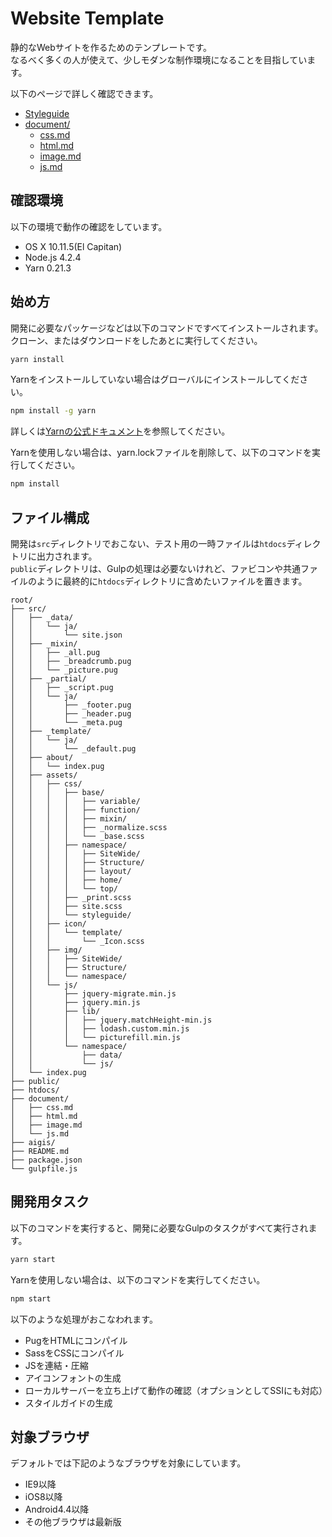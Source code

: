 # Website Template
静的なWebサイトを作るためのテンプレートです。  
なるべく多くの人が使えて、少しモダンな制作環境になることを目指しています。

以下のページで詳しく確認できます。

- [Styleguide](https://manabuyasuda-website-template.netlify.com/styleguide/)
- [document/](document/)
  - [css.md](document/css.md)
  - [html.md](document/html.md)
  - [image.md](document/image.md)
  - [js.md](document/js.md)


## 確認環境
以下の環境で動作の確認をしています。

- OS X 10.11.5(El Capitan)
- Node.js 4.2.4
- Yarn 0.21.3


## 始め方
開発に必要なパッケージなどは以下のコマンドですべてインストールされます。クローン、またはダウンロードをしたあとに実行してください。

```bash
yarn install
```

Yarnをインストールしていない場合はグローバルにインストールしてください。

```bash
npm install -g yarn
```

詳しくは[Yarnの公式ドキュメント](https://yarnpkg.com/en/docs/install)を参照してください。

Yarnを使用しない場合は、yarn.lockファイルを削除して、以下のコマンドを実行してください。

```bash
npm install
```

## ファイル構成
開発は`src`ディレクトリでおこない、テスト用の一時ファイルは`htdocs`ディレクトリに出力されます。  
`public`ディレクトリは、Gulpの処理は必要ないけれど、ファビコンや共通ファイルのように最終的に`htdocs`ディレクトリに含めたいファイルを置きます。

```
root/
├── src/
│   ├── _data/
│   │   └── ja/
│   │       └── site.json
│   ├── _mixin/
│   │   ├── _all.pug
│   │   ├── _breadcrumb.pug
│   │   └── _picture.pug
│   ├── _partial/
│   │   ├── _script.pug
│   │   └── ja/
│   │       ├── _footer.pug
│   │       ├── _header.pug
│   │       └── _meta.pug
│   ├── _template/
│   │   └── ja/
│   │       └── _default.pug
│   ├── about/
│   │   └── index.pug
│   ├── assets/
│   │   ├── css/
│   │   │   ├── base/
│   │   │   │   ├── variable/
│   │   │   │   ├── function/
│   │   │   │   ├── mixin/
│   │   │   │   ├── _normalize.scss
│   │   │   │   └── _base.scss
│   │   │   ├── namespace/
│   │   │   │   ├── SiteWide/
│   │   │   │   ├── Structure/
│   │   │   │   ├── layout/
│   │   │   │   ├── home/
│   │   │   │   └── top/
│   │   │   ├── _print.scss
│   │   │   ├── site.scss
│   │   │   └── styleguide/
│   │   ├── icon/
│   │   │   └── template/
│   │   │       └── _Icon.scss
│   │   ├── img/
│   │   │   ├── SiteWide/
│   │   │   ├── Structure/
│   │   │   └── namespace/
│   │   └── js/
│   │       ├── jquery-migrate.min.js
│   │       ├── jquery.min.js
│   │       ├── lib/
│   │       │   ├── jquery.matchHeight-min.js
│   │       │   ├── lodash.custom.min.js
│   │       │   └── picturefill.min.js
│   │       └── namespace/
│   │           ├── data/
│   │           └── js/
│   └── index.pug
├── public/
├── htdocs/
├── document/
│   ├── css.md
│   ├── html.md
│   ├── image.md
│   └── js.md
├── aigis/
├── README.md
├── package.json
└── gulpfile.js
```

## 開発用タスク
以下のコマンドを実行すると、開発に必要なGulpのタスクがすべて実行されます。

```bash
yarn start
```

Yarnを使用しない場合は、以下のコマンドを実行してください。

```bash
npm start
```

以下のような処理がおこなわれます。

- PugをHTMLにコンパイル
- SassをCSSにコンパイル
- JSを連結・圧縮
- アイコンフォントの生成
- ローカルサーバーを立ち上げて動作の確認（オプションとしてSSIにも対応）
- スタイルガイドの生成

## 対象ブラウザ
デフォルトでは下記のようなブラウザを対象にしています。

- IE9以降
- iOS8以降
- Android4.4以降
- その他ブラウザは最新版
